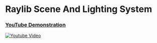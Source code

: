 <h1>Raylib Scene And Lighting System</h1>

### [YouTube Demonstration](https://www.youtube.com/watch?v=Thg8Q8FGgGU)
[![Youtube Video](https://img.youtube.com/vi/Thg8Q8FGgGU/0.jpg)](https://www.youtube.com/watch?v=Thg8Q8FGgGU)
